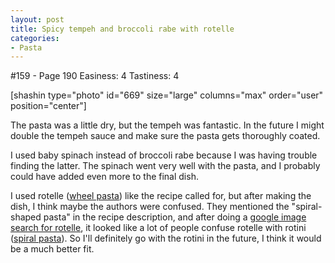 ```yaml
---
layout: post
title: Spicy tempeh and broccoli rabe with rotelle
categories:
- Pasta
---
```


#159 - Page 190
Easiness: 4
Tastiness: 4

[shashin type="photo" id="669" size="large" columns="max" order="user" position="center"]

The pasta was a little dry, but the tempeh was fantastic. In the future I might double the tempeh sauce and make sure the pasta gets thoroughly coated.

I used baby spinach instead of broccoli rabe because I was having trouble finding the latter. The spinach went very well with the pasta, and I probably could have added even more to the final dish.

I used rotelle ([wheel pasta](http://en.wikipedia.org/wiki/Rotelle)) like the recipe called for, but after making the dish, I think maybe the authors were confused. They mentioned the "spiral-shaped pasta" in the recipe description, and after doing a [google image search for rotelle](http://www.google.com/images?q=rotelle), it looked like a lot of people confuse rotelle with rotini ([spiral pasta](http://en.wikipedia.org/wiki/Rotini)). So I'll definitely go with the rotini in the future, I think it would be a much better fit.
